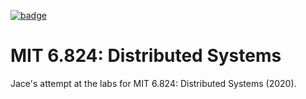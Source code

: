 [![badge]][workflow]

[badge]: https://github.com/jace-ys/mit-6824/workflows/ci/badge.svg
[workflow]: https://github.com/jace-ys/mit-6824/actions?query=workflow%3Aci

# MIT 6.824: Distributed Systems

Jace's attempt at the labs for MIT 6.824: Distributed Systems (2020).

